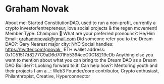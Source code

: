 # Graham Novak

About me: Started ConstitutionDAO, used to run a non-profit, currently a crypto investor/entrepreneur, love social projects & the regen movement!
Member Type: Champion 🙌
What are your preferred pronouns?: He/Him
Email: grahamonovak@gmail.com
Did someone refer you to the Dream DAO?: Gary
Nearest major city: NYC
Social handles: https://twitter.com/gnovak_
ETH wallet address: 0x1C51517d8277C9aD6d701Fb5394ceC0C18219eDb
Anything else you want to mention about what you can bring to the Dream DAO as a Dream DAO Builder?: Looking forward to it!
Can help how?: Mentoring youth and their projects
I am a...: Web3 Founder/core contributor, Crypto enthusiast, Philanthropist, Creative, Hyperconnector